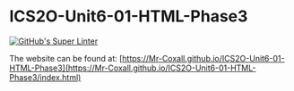 # ICS2O-Unit6-01-HTML-Phase3
[![GitHub's Super Linter](https://github.com/Mr-Coxall/ICS2O-Unit6-01-HTML-Phase3/workflows/GitHub's%20Super%20Linter/badge.svg)](https://github.com/<OWNER>/<REPOSITORY>/actions)

The website can be found at: [https://Mr-Coxall.github.io/ICS2O-Unit6-01-HTML-Phase3](https://Mr-Coxall.github.io/ICS2O-Unit6-01-HTML-Phase3/index.html)

